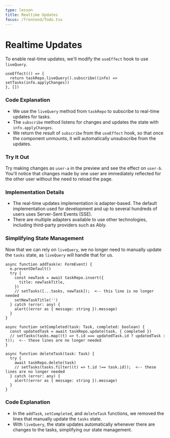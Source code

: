```yaml
---
type: lesson
title: Realtime Updates
focus: /frontend/Todo.tsx
---
```


# Realtime Updates

To enable real-time updates, we'll modify the `useEffect` hook to use `liveQuery`.

```tsx title="frontend/Todo.tsx" add={2-6}
useEffect(() => {
  return taskRepo.liveQuery().subscribe((info) => setTasks(info.applyChanges))
}, [])
```

### Code Explanation

- We use the `liveQuery` method from `taskRepo` to subscribe to real-time updates for tasks.
- The `subscribe` method listens for changes and updates the state with `info.applyChanges`.
- We return the result of `subscribe` from the `useEffect` hook, so that once the component unmounts, it will automatically unsubscribe from the updates.

### Try It Out

Try making changes as `user-a` in the preview and see the effect on `user-b`. You'll notice that changes made by one user are immediately reflected for the other user without the need to reload the page.

### Implementation Details

- The real-time updates implementation is adapter-based. The default implementation used for development and up to several hundreds of users uses Server-Sent Events (SSE).
- There are multiple adapters available to use other technologies, including third-party providers such as Ably.

### Simplifying State Management

Now that we can rely on `liveQuery`, we no longer need to manually update the `tasks` state, as `liveQuery` will handle that for us.

```tsx title="frontend/Todo.tsx" add={7,16,22}
async function addTask(e: FormEvent) {
  e.preventDefault()
  try {
    const newTask = await taskRepo.insert({
      title: newTaskTitle,
    })
    // setTasks([...tasks, newTask]);  <-- this line is no longer needed
    setNewTaskTitle('')
  } catch (error: any) {
    alert((error as { message: string }).message)
  }
}

async function setCompleted(task: Task, completed: boolean) {
  const updatedTask = await taskRepo.update(task, { completed })
  // setTasks(tasks.map((t) => t.id === updatedTask.id ? updatedTask : t));  <-- these lines are no longer needed
}

async function deleteTask(task: Task) {
  try {
    await taskRepo.delete(task)
    // setTasks(tasks.filter((t) => t.id !== task.id));  <-- these lines are no longer needed
  } catch (error: any) {
    alert((error as { message: string }).message)
  }
}
```

### Code Explanation

- In the `addTask`, `setCompleted`, and `deleteTask` functions, we removed the lines that manually update the `tasks` state.
- With `liveQuery`, the state updates automatically whenever there are changes to the tasks, simplifying our state management.
